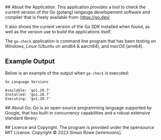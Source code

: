 
## About the Application.
This application provides a tool to check the current version of the
Go (golang) langauge developement software and compiler that is freely 
available from: https://go.dev/

It also shows the current version of the Go SDK installed when found, as well 
as the version use to build the applications itself.

The `go-check` application is command line program that has been testing on 
*Windows*, *Linux* (Ubuntu on amd64 & aarch64), and *macOS* (arm64).

## Example Output
Below is an example of the output when `go-check` is executed:

```
Go Language Versions

Available: 'go1.20.7'
Installed: 'go1.20.7'
Executing: 'go1.20.7'
```

## About Go.
Go is an open-source programming language supported by Google, that has 
built-in concurrency capabilities and a robust extensive standard library.

## Licence and Copyright.
The program is provided under the opensource MIT License.
Copyright © 2023 Simon Rowe [wiremoons].
    

